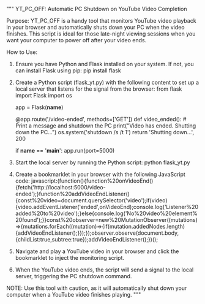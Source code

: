 """
YT_PC_OFF: Automatic PC Shutdown on YouTube Video Completion

Purpose:
YT_PC_OFF is a handy tool that monitors YouTube video playback in your browser and automatically shuts down your PC when the video finishes. 
This script is ideal for those late-night viewing sessions when you want your computer to power off after your video ends.

How to Use:
1. Ensure you have Python and Flask installed on your system. If not, you can install Flask using pip:
   pip install flask

2. Create a Python script (flask_yt.py) with the following content to set up a local server that listens for the signal from the browser:
    from flask import Flask
    import os

    app = Flask(__name__)

    @app.route('/video-ended', methods=['GET'])
    def video_ended():
        # Print a message and shutdown the PC
        print("Video has ended. Shutting down the PC...")
        os.system('shutdown /s /t 1')
        return 'Shutting down...', 200

    if __name__ == '__main__':
        app.run(port=5000)

3. Start the local server by running the Python script:
   python flask_yt.py

4. Create a bookmarklet in your browser with the following JavaScript code:
    javascript:(function(){function%20onVideoEnd(){fetch('http://localhost:5000/video-ended');}function%20addVideoEndListener(){const%20video=document.querySelector('video');if(video){video.addEventListener('ended',onVideoEnd);console.log('Listener%20added%20to%20video');}else{console.log('No%20video%20element%20found');}}const%20observer=new%20MutationObserver((mutations)=>{mutations.forEach((mutation)=>{if(mutation.addedNodes.length){addVideoEndListener();}});});observer.observe(document.body,{childList:true,subtree:true});addVideoEndListener();})();

5. Navigate and play a YouTube video in your browser and click the bookmarklet to inject the monitoring script.

6. When the YouTube video ends, the script will send a signal to the local server, triggering the PC shutdown command.

NOTE: Use this tool with caution, as it will automatically shut down your computer when a YouTube video finishes playing.
"""
